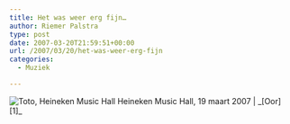 ```yaml
---
title: Het was weer erg fijn…
author: Riemer Palstra
type: post
date: 2007-03-20T21:59:51+00:00
url: /2007/03/20/het-was-weer-erg-fijn
categories:
  - Muziek

---
```

<img data-recalc-dims="1" decoding="async" src="https://i0.wp.com/www.palstra.com/images/front/toto.jpg?w=1100&#038;ssl=1" alt="Toto, Heineken Music Hall" />  
Heineken Music Hall, 19 maart 2007 | _[Oor][1]_

 [1]: http://www.oor.nl/deruit_concertverslagen_details.asp?id=468